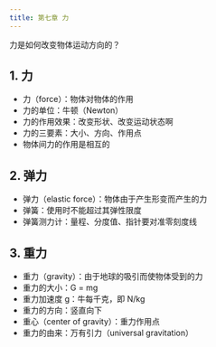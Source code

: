 ```yaml
---
title: 第七章 力
---
```


力是如何改变物体运动方向的？

## 1. 力

- 力（force）：物体对物体的作用
- 力的单位：牛顿（Newton）
- 力的作用效果：改变形状、改变运动状态啊
- 力的三要素：大小、方向、作用点
- 物体间力的作用是相互的

## 2. 弹力

- 弹力（elastic force）：物体由于产生形变而产生的力
- 弹簧：使用时不能超过其弹性限度
- 弹簧测力计：量程、分度值、指针要对准零刻度线

## 3. 重力

- 重力（gravity）：由于地球的吸引而使物体受到的力
- 重力的大小：G = mg
- 重力加速度 g：牛每千克，即 N/kg
- 重力的方向：竖直向下
- 重心（center of gravity）：重力作用点
- 重力的由来：万有引力（universal gravitation）